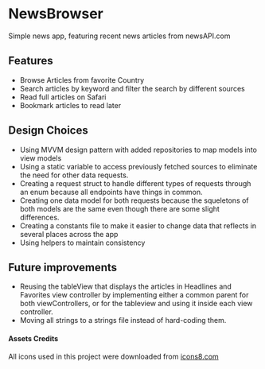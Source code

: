 # NewsBrowser

Simple news app, featuring recent news articles from newsAPI.com

## Features

- Browse Articles from favorite Country
- Search articles by keyword and filter the search by different sources
- Read full articles on Safari
- Bookmark articles to read later

## Design Choices
- Using MVVM design pattern with added repositories to map models into view models
- Using a static variable to access previously fetched sources to eliminate the need for other data requests.
- Creating a request struct to handle different types of requests through an enum because all endpoints have things in common.
- Creating one data model for both requests because the squeletons of both models are the same even though there are some slight differences.
- Creating a constants file to make it easier to change data that reflects in several places across the app
- Using helpers to maintain consistency


## Future improvements

- Reusing the tableView that displays the articles in Headlines and Favorites view controller by implementing either a common parent for both viewControllers, or for the tableview and using it inside each view controller.
- Moving all strings to a strings file instead of hard-coding them.

#### Assets Credits
All icons used in this project were downloaded from [icons8.com](http://icons8.com)

